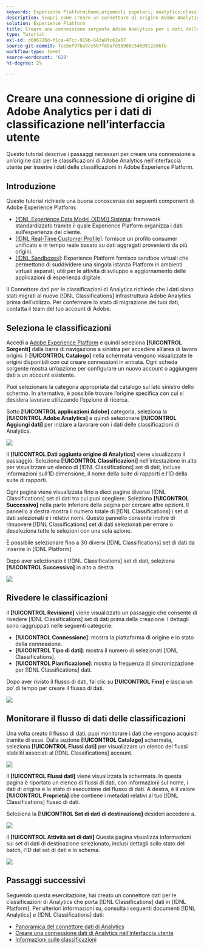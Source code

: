 ```yaml
---
keywords: Experience Platform;home;argomenti popolari; analytics;classificazioni
description: Scopri come creare un connettore di origine Adobe Analytics nell’interfaccia utente per inserire i dati delle classificazioni in Adobe Experience Platform.
solution: Experience Platform
title: Creare una connessione sorgente Adobe Analytics per i dati delle classificazioni nell’interfaccia utente
type: Tutorial
exl-id: d606720d-f1ca-47cc-919b-643a8fc61e07
source-git-commit: fcebef97ba9cc667f80afd55980c5460912a56fb
workflow-type: tm+mt
source-wordcount: '628'
ht-degree: 2%

---
```


# Creare una connessione di origine di Adobe Analytics per i dati di classificazione nell’interfaccia utente

Questo tutorial descrive i passaggi necessari per creare una connessione a un’origine dati per le classificazioni di Adobe Analytics nell’interfaccia utente per inserire i dati delle classificazioni in Adobe Experience Platform.

## Introduzione

Questo tutorial richiede una buona conoscenza dei seguenti componenti di Adobe Experience Platform:

* [[!DNL Experience Data Model (XDM)] Sistema](../../../../../xdm/home.md): framework standardizzato tramite il quale Experience Platform organizza i dati sull’esperienza del cliente.
* [[!DNL Real-Time Customer Profile]](../../../../../profile/home.md): fornisce un profilo consumer unificato e in tempo reale basato su dati aggregati provenienti da più origini.
* [[!DNL Sandboxes]](../../../../../sandboxes/home.md): Experience Platform fornisce sandbox virtuali che permettono di suddividere una singola istanza Platform in ambienti virtuali separati, utili per le attività di sviluppo e aggiornamento delle applicazioni di esperienza digitale.

Il Connettore dati per le classificazioni di Analytics richiede che i dati siano stati migrati al nuovo [!DNL Classifications] infrastruttura Adobe Analytics prima dell’utilizzo. Per confermare lo stato di migrazione dei tuoi dati, contatta il team del tuo account di Adobe.

## Seleziona le classificazioni

Accedi a [Adobe Experience Platform](https://platform.adobe.com) e quindi seleziona **[!UICONTROL Sorgenti]** dalla barra di navigazione a sinistra per accedere all’area di lavoro origini. Il **[!UICONTROL Catalogo]** nella schermata vengono visualizzate le origini disponibili con cui creare connessioni in entrata. Ogni scheda sorgente mostra un’opzione per configurare un nuovo account o aggiungere dati a un account esistente.

Puoi selezionare la categoria appropriata dal catalogo sul lato sinistro dello schermo. In alternativa, è possibile trovare l’origine specifica con cui si desidera lavorare utilizzando l’opzione di ricerca.

Sotto **[!UICONTROL applicazioni Adobe]** categoria, seleziona la **[!UICONTROL Adobe Analytics]** e quindi selezionare **[!UICONTROL Aggiungi dati]** per iniziare a lavorare con i dati delle classificazioni di Analytics.

![](../../../../images/tutorials/create/classifications/catalog.png)

Il **[!UICONTROL Dati aggiunta origine di Analytics]** viene visualizzato il passaggio. Seleziona **[!UICONTROL Classificazioni]** nell’intestazione in alto per visualizzare un elenco di [!DNL Classifications] set di dati, incluse informazioni sull’ID dimensione, il nome della suite di rapporti e l’ID della suite di rapporti.

Ogni pagina viene visualizzata fino a dieci pagine diverse [!DNL Classifications] set di dati tra cui puoi scegliere. Seleziona **[!UICONTROL Successivo]** nella parte inferiore della pagina per cercare altre opzioni. Il pannello a destra mostra il numero totale di [!DNL Classifications] i set di dati selezionati e i relativi nomi. Questo pannello consente inoltre di rimuovere [!DNL Classifications] set di dati selezionati per errore o deseleziona tutte le selezioni con una sola azione.

È possibile selezionare fino a 30 diversi [!DNL Classifications] set di dati da inserire in [!DNL Platform].

Dopo aver selezionato il [!DNL Classifications] set di dati, seleziona **[!UICONTROL Successivo]** in alto a destra.

![](../../../../images/tutorials/create/classifications/add-data.png)

## Rivedere le classificazioni

Il **[!UICONTROL Revisione]** viene visualizzato un passaggio che consente di rivedere [!DNL Classifications] set di dati prima della creazione. I dettagli sono raggruppati nelle seguenti categorie:

* **[!UICONTROL Connessione]**: mostra la piattaforma di origine e lo stato della connessione.
* **[!UICONTROL Tipo di dati]**: mostra il numero di selezionati [!DNL Classifications].
* **[!UICONTROL Pianificazione]**: mostra la frequenza di sincronizzazione per [!DNL Classifications] dati.

Dopo aver rivisto il flusso di dati, fai clic su **[!UICONTROL Fine]** e lascia un po’ di tempo per creare il flusso di dati.

![](../../../../images/tutorials/create/classifications/review.png)

## Monitorare il flusso di dati delle classificazioni

Una volta creato il flusso di dati, puoi monitorare i dati che vengono acquisiti tramite di esso. Dalla sezione **[!UICONTROL Catalogo]** schermata, seleziona **[!UICONTROL Flussi dati]** per visualizzare un elenco dei flussi stabiliti associati al [!DNL Classifications] account.

![](../../../../images/tutorials/create/classifications/dataflows.png)

Il **[!UICONTROL Flussi dati]** viene visualizzata la schermata. In questa pagina è riportato un elenco di flussi di dati, con informazioni sul nome, i dati di origine e lo stato di esecuzione del flusso di dati. A destra, è il valore **[!UICONTROL Proprietà]** che contiene i metadati relativi al tuo [!DNL Classifications] flusso di dati.

Seleziona la **[!UICONTROL Set di dati di destinazione]** desideri accedere a.

![](../../../../images/tutorials/create/classifications/list-of-dataflows.png)

Il **[!UICONTROL Attività set di dati]** Questa pagina visualizza informazioni sul set di dati di destinazione selezionato, inclusi dettagli sullo stato del batch, l’ID del set di dati e lo schema.

![](../../../../images/tutorials/create/classifications/dataset.png)

## Passaggi successivi

Seguendo questa esercitazione, hai creato un connettore dati per le classificazioni di Analytics che porta [!DNL Classifications] dati in [!DNL Platform]. Per ulteriori informazioni su, consulta i seguenti documenti [!DNL Analytics] e [!DNL Classifications] dati:

* [Panoramica del connettore dati di Analytics](../../../../connectors/adobe-applications/analytics.md)
* [Creare una connessione dati di Analytics nell’interfaccia utente](./analytics.md)
* [Informazioni sulle classificazioni](https://experienceleague.adobe.com/docs/analytics/components/classifications/c-classifications.html?lang=it)
